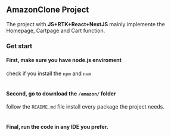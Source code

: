 ## AmazonClone Project
The project with **__JS+RTK+React+NextJS__**
mainly implemente the Homepage, Cartpage and Cart function.

### Get start
#### First, make sure you have node.js enviroment
check if you install the ```npm``` and ```nvm```
<br />
<br />
#### Second, go to download the ```/amazon/``` folder
follow the ```README.md``` file install every package the project needs.
<br />
<br />
#### Final, run the code in any IDE you prefer.






